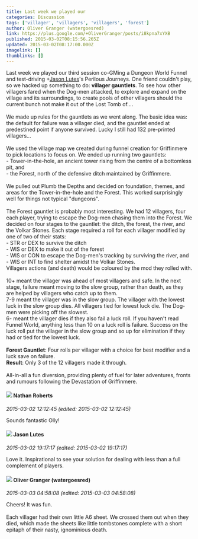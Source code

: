 ```yaml
---
title: Last week we played our
categories: Discussion
tags: ['villager', 'villagers', 'villagers', 'forest']
author: Oliver Granger (watergoesred)
link: https://plus.google.com/+OliverGranger/posts/i8kpna7xYXB
published: 2015-03-02T08:15:56.265Z
updated: 2015-03-02T08:17:00.000Z
imagelink: []
thumblinks: []
---
```


Last week we played our third session co-GMing a Dungeon World Funnel and test-driving <span class="proflinkWrapper"><span class="proflinkPrefix">+</span><a class="proflink" href="https://plus.google.com/115657313205562994919" oid="115657313205562994919">Jason Lutes</a></span>&#39;s Perilous Journeys. One friend couldn&#39;t play, so we hacked up something to do: <b>villager gauntlets</b>. To see how other villagers fared when the Dog-men attacked, to explore and expand on the village and its surroundings, to create pools of other villagers should the current bunch not make it out of the Lost Tomb of.... <br /><br />We made up rules for the gauntlets as we went along. The basic idea was: the default for failure was a villager died, and the gauntlet ended at predestined point if anyone survived. Lucky I still had 132 pre-printed villagers...   <br /><br />We used the village map we created during funnel creation for Griffinmere to pick locations to focus on. We ended up running two gauntlets: <br />- Tower-in-the-hole, an ancient tower rising from the centre of a bottomless pit, and<br />- the Forest, north of the defensive ditch maintained by Griffinmere.<br /><br />We pulled out Plumb the Depths and decided on foundation, themes, and areas for the Tower-in-the-hole and the Forest. This worked surprisingly well for things not typical &quot;dungeons&quot;.<br /><br />The Forest gauntlet is probably most interesting. We had 12 villagers, four each player, trying to escape the Dog-men chasing them into the Forest. We decided on four stages to the gauntlet: the ditch, the forest, the river, and the Volkar Stones. Each stage required a roll for each villager modified by one of two of their stats: <br />- STR or DEX to survive the ditch<br />- WIS or DEX to make it out of the forest<br />- WIS or CON to escape the Dog-men&#39;s tracking by surviving the river, and <br />- WIS or INT to find shelter amidst the Volkar Stones.<br />Villagers actions (and death) would be coloured by the mod they rolled with.<br /><br />10+ meant the villager was ahead of most villagers and safe. In the next stage, failure meant moving to the slow group, rather than death, as they are helped by villagers who catch up to them.<br />7-9 meant the villager was in the slow group. The villager with the lowest luck in the slow group dies. All villagers tied for lowest luck die. The Dog-men were picking off the slowest.<br />6- meant the villager dies if they also fail a luck roll. If you haven&#39;t read Funnel World, anything less than 10 on a luck roll is failure. Success on the luck roll put the villager in the slow group and so up for elimination if they had or tied for the lowest luck.<br /><br /><b>Forest Gauntlet</b>: Four rolls per villager with a choice for best modifier and a luck save on failure.<br /><b>Result</b>: Only 3 of the 12 villagers made it through. <br /><br />All-in-all a fun diversion, providing plenty of fuel for later adventures, fronts and rumours following the Devastation of Griffinmere.
<div id='comment z125c3l4oyu1cnxrp04ci3jicpi1xv2afmc0k'>
  <h4><img src='{{site.baseurl}}//images/avatars/117646243340764868749_photo.jpg'> Nathan Roberts</h4>
      <p><cite>2015-03-02 12:12:45 (edited: 2015-03-02 12:12:45)</cite></p>
        <p>Sounds fantastic Olly!</p>
</div>
        

<div id='comment z125c3l4oyu1cnxrp04ci3jicpi1xv2afmc0k'>
  <h4><img src='{{site.baseurl}}//images/avatars/115657313205562994919_photo.jpg'> Jason Lutes</h4>
      <p><cite>2015-03-02 19:17:17 (edited: 2015-03-02 19:17:17)</cite></p>
        <p>Love it. Inspirational to see your solution for dealing with less than a full complement of players.</p>
</div>
        

<div id='comment z125c3l4oyu1cnxrp04ci3jicpi1xv2afmc0k'>
  <h4><img src='{{site.baseurl}}//images/avatars/115998734960985532561_photo.jpg'> Oliver Granger (watergoesred)</h4>
      <p><cite>2015-03-03 04:58:08 (edited: 2015-03-03 04:58:08)</cite></p>
        <p>Cheers! It was fun. <br /><br />Each villager had their own little A6 sheet. We crossed them out when they died, which made the sheets like little tombstones complete with a short epitaph of their nasty, ignominious death.</p>
</div>
        